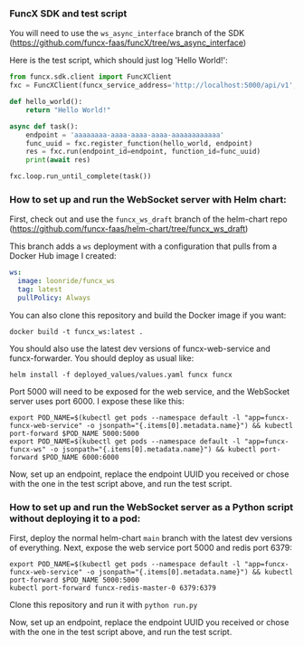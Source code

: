 ### FuncX SDK and test script

You will need to use the `ws_async_interface` branch of the SDK (https://github.com/funcx-faas/funcX/tree/ws_async_interface)

Here is the test script, which should just log 'Hello World!':

```python
from funcx.sdk.client import FuncXClient
fxc = FuncXClient(funcx_service_address='http://localhost:5000/api/v1', asynchronous=True)

def hello_world():
    return "Hello World!"

async def task():
    endpoint = 'aaaaaaaa-aaaa-aaaa-aaaa-aaaaaaaaaaaa'
    func_uuid = fxc.register_function(hello_world, endpoint)
    res = fxc.run(endpoint_id=endpoint, function_id=func_uuid)
    print(await res)

fxc.loop.run_until_complete(task())
```

### How to set up and run the WebSocket server with Helm chart:

First, check out and use the `funcx_ws_draft` branch of the helm-chart repo (https://github.com/funcx-faas/helm-chart/tree/funcx_ws_draft)

This branch adds a `ws` deployment with a configuration that pulls from a Docker Hub image I created:

```yaml
ws:
  image: loonride/funcx_ws
  tag: latest
  pullPolicy: Always
```

You can also clone this repository and build the Docker image if you want:

```
docker build -t funcx_ws:latest .
```

You should also use the latest dev versions of funcx-web-service and funcx-forwarder. You should deploy as usual like:

```
helm install -f deployed_values/values.yaml funcx funcx
```

Port 5000 will need to be exposed for the web service, and the WebSocket server uses port 6000. I expose these like this:

```
export POD_NAME=$(kubectl get pods --namespace default -l "app=funcx-funcx-web-service" -o jsonpath="{.items[0].metadata.name}") && kubectl port-forward $POD_NAME 5000:5000
export POD_NAME=$(kubectl get pods --namespace default -l "app=funcx-funcx-ws" -o jsonpath="{.items[0].metadata.name}") && kubectl port-forward $POD_NAME 6000:6000
```

Now, set up an endpoint, replace the endpoint UUID you received or chose with the one in the test script above, and run the test script.

### How to set up and run the WebSocket server as a Python script without deploying it to a pod:

First, deploy the normal helm-chart `main` branch with the latest dev versions of everything. Next, expose the web service port 5000 and redis port 6379:

```
export POD_NAME=$(kubectl get pods --namespace default -l "app=funcx-funcx-web-service" -o jsonpath="{.items[0].metadata.name}") && kubectl port-forward $POD_NAME 5000:5000
kubectl port-forward funcx-redis-master-0 6379:6379
```

Clone this repository and run it with `python run.py`

Now, set up an endpoint, replace the endpoint UUID you received or chose with the one in the test script above, and run the test script.
